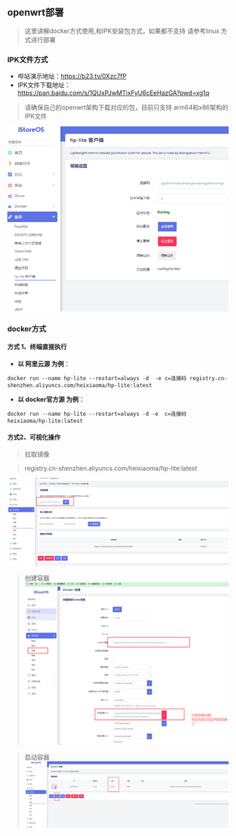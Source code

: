 

## openwrt部署
> 这里讲解docker方式使用,和IPK安装包方式，如果都不支持 请参考linux 方式进行部署

### IPK文件方式


* 哔站演示地址：https://b23.tv/0Xzc7fP
* IPK文件下载地址：https://pan.baidu.com/s/1QUxPJwMTixFyU6cEeHazGA?pwd=xg1q
> 请确保自己的openwrt架构下载对应的包，目前只支持 arm64和x86架构的IPK文件


![img4.png](../../tech/openwrt/img4.png)



### docker方式

#### 方式 1、终端直接执行

* **以 阿里云源 为例**：

```
docker run --name hp-lite --restart=always -d  -e c=连接码 registry.cn-shenzhen.aliyuncs.com/heixiaoma/hp-lite:latest
```
* **以 docker官方源 为例**：


```
docker run --name hp-lite --restart=always -d -e  c=连接码 heixiaoma/hp-lite:latest
```

#### 方式2、可视化操作
> 拉取镜像

> registry.cn-shenzhen.aliyuncs.com/heixiaoma/hp-lite:latest

![img.png](../../tech/openwrt/img.png)

> 创建容器
![img.png](../../tech/openwrt/img2.png)

> 启动容器
![img.png](../../tech/openwrt/img3.png)
